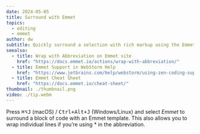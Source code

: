 ```yaml
---
date: 2024-05-05
title: Surround with Emmet
topics:
  - editing
  - emmet
author: dw
subtitle: Quickly surround a selection with rich markup using the Emmet toolkit.
seealso:
  - title: Wrap with Abbreviation on Emmet site
    href: "https://docs.emmet.io/actions/wrap-with-abbreviation/"
  - title: Emmet Support in WebStorm Help
    href: "https://www.jetbrains.com/help/webstorm/using-zen-coding-support.html"
  - title: Emmet Cheat Sheet
    href: "https://docs.emmet.io/cheat-sheet/"
thumbnail: ./thumbnail.png
video: ./tip.webm
---
```


Press <kbd>⌘⌥J</kbd> (macOS) / <kbd>Ctrl+Alt+J</kbd> (Windows/Linux) and select _Emmet_ to surround a block of code with an Emmet template. This also allows you to wrap individual lines if you’re using \* in the abbreviation.
